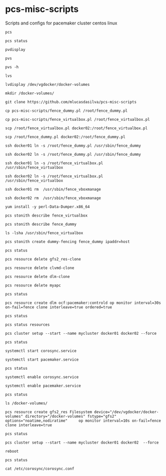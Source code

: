# pcs-misc-scripts

Scripts and configs for pacemaker cluster centos linux

    pcs
    
    pcs status
    
    pvdisplay
    
    pvs
    
    pvs -h
    
    lvs
    
    lvdisplay /dev/vgdocker/docker-volumes
    
    mkdir /docker-volumes/
    
    git clone https://github.com/mlucasdasilva/pcs-misc-scripts
    
    cp pcs-misc-scripts/fence_dummy.pl /root/fence_dummy.pl
    
    cp pcs-misc-scripts/fence_virtualbox.pl /root/fence_virtualbox.pl
    
    scp /root/fence_virtualbox.pl docker02:/root/fence_virtualbox.pl
    
    scp /root/fence_dummy.pl docker02:/root/fence_dummy.pl
    
    ssh docker01 ln -s /root/fence_dummy.pl /usr/sbin/fence_dummy
    
    ssh docker02 ln -s /root/fence_dummy.pl /usr/sbin/fence_dummy
    
    ssh docker01 ln -s /root/fence_virtualbox.pl /usr/sbin/fence_virtualbox
    
    ssh docker02 ln -s /root/fence_virtualbox.pl /usr/sbin/fence_virtualbox
    
    ssh docker01 rm  /usr/sbin/fence_vboxmanage
    
    ssh docker02 rm  /usr/sbin/fence_vboxmanage
    
    yum install -y perl-Data-Dumper.x86_64
    
    pcs stonith describe fence_virtualbox
    
    pcs stonith describe fence_dummy
    
    ls -lsha /usr/sbin/fence_virtualbox
    
    pcs stonith create dummy-fencing fence_dummy ipaddr=host
    
    pcs status
    
    pcs resource delete gfs2_res-clone
    
    pcs resource delete clvmd-clone
    
    pcs resource delete dlm-clone
    
    pcs resource delete myapc
    
    pcs status
    
    pcs resource create dlm ocf:pacemaker:controld op monitor interval=30s on-fail=fence clone interleave=true ordered=true
    
    pcs status
    
    pcs status resources
    
    pcs cluster setup --start --name mycluster docker01 docker02 --force
    
    pcs status
    
    systemctl start corosync.service
    
    systemctl start pacemaker.service
    
    pcs status
    
    systemctl enable corosync.service
    
    systemctl enable pacemaker.service
    
    pcs status
    
    ls /docker-volumes/
    
    pcs resource create gfs2_res Filesystem device="/dev/vgdocker/docker-volumes" directory="/docker-volumes" fstype="gfs2" options="noatime,nodiratime"     op monitor interval=10s on-fail=fence clone interleave=true
    
    pcs status
    
    pcs cluster setup --start --name mycluster docker01 docker02  --force
    
    reboot
    
    pcs status
    
    cat /etc/corosync/corosync.conf
